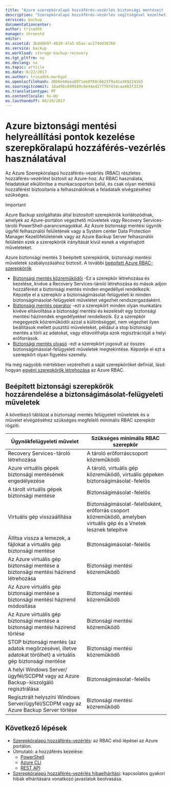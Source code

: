 ```yaml
---
title: "Azure szerepköralapú hozzáférés-vezérlés biztonsági mentéseit |} Microsoft Docs"
description: "Szerepköralapú hozzáférés-vezérlés segítségével kezelheti a biztonságimásolat-felügyeleti műveletek a Recovery Services-tároló elérésére."
services: backup
documentationcenter: 
author: trinadhk
manager: shreeshd
editor: 
ms.assetid: 3bd46b97-4b29-47a5-b5ac-ac174dd36760
ms.service: backup
ms.workload: storage-backup-recovery
ms.tgt_pltfrm: na
ms.devlang: na
ms.topic: article
ms.date: 8/22/2017
ms.author: trinadhk;markgal
ms.openlocfilehash: d0b6eb8eea8971eb8f80c6623f9a41a3692241b3
ms.sourcegitcommit: 18ad9bc049589c8e44ed277f8f43dcaa483f3339
ms.translationtype: MT
ms.contentlocale: hu-HU
ms.lasthandoff: 08/29/2017
---
```

# <a name="use-role-based-access-control-to-manage-azure-backup-recovery-points"></a>Azure biztonsági mentési helyreállítási pontok kezelése szerepköralapú hozzáférés-vezérlés használatával
Az Azure Szerepköralapú hozzáférés-vezérlés (RBAC) részletes hozzáférés-vezérlést biztosít az Azure-hoz. Az RBAC használata, feladatokat elkülönítse a munkacsoporton belül, és csak olyan mértékű hozzáférést biztosítania a felhasználóknak a feladataik elvégzéséhez szükséges.

> [!IMPORTANT]
> Azure Backup szolgáltatás által biztosított szerepkörök korlátozódnak, amelyek az Azure-portálon végezhető műveletek vagy Recovery Services-tároló PowerShell-parancsmagokkal. Az Azure biztonsági mentési ügynök ügyfél felhasználói felületének vagy a System center Data Protection Manager Kezelőfelületének vagy az Azure Backup Server felhasználói felületén ezek a szerepkörök irányítását kívül esnek a végrehajtott műveleteket.

Azure biztonsági mentés 3 beépített szerepkörök, biztonsági mentési műveletek szabályozásához biztosít. A további [beépített Azure RBAC-szerepkörök](../active-directory/role-based-access-built-in-roles.md)

* [Biztonsági mentés közreműködői](../active-directory/role-based-access-built-in-roles.md#backup-contributor) -Ez a szerepkör létrehozása és kezelése, kivéve a Recovery Services-tároló létrehozása és mások adjon hozzáférést a biztonsági mentés minden engedéllyel rendelkezik. Képzelje el a szerepkör a biztonságimásolat-felügyeleti ki minden biztonságimásolat-felügyeleti műveletet végezhet rendszergazdaként.
* [Biztonsági mentés operátor](../active-directory/role-based-access-built-in-roles.md#backup-operator) -ezt a szerepkört minden olyan munkatárs kivéve eltávolítása a biztonsági mentési és kezelését egy biztonsági mentési házirendek engedélyekkel rendelkezik. Ez a szerepkör megegyezik közreműködői azzal a különbséggel, nem végezhet ilyen beállítások mellett pusztító műveleteket, például a stop biztonsági mentés a törli az adatokat, vagy eltávolíthatja azok regisztrációját a helyi erőforrások.
* [Biztonsági mentés olvasó](../active-directory/role-based-access-built-in-roles.md#backup-reader) -ezt a szerepkört jogosult az összes biztonságimásolat-felügyeleti műveletek megtekintése. Képzelje el ezt a szerepkört olyan figyelési személy.

Ha még nagyobb mértékben vezérelheti a saját szerepköröket definiál, lásd: hogyan [egyéni szerepkörök létrehozása](../active-directory/role-based-access-control-custom-roles.md) az Azure RBAC.



## <a name="mapping-backup-built-in-roles-to-backup-management-actions"></a>Beépített biztonsági szerepkörök hozzárendelése a biztonságimásolat-felügyeleti műveletek
A következő táblázat a biztonsági mentés felügyeleti műveletek és a művelet elvégzéséhez szükséges megfelelő minimális RBAC szerepkör rögzíti.

| Ügynökfelügyeleti művelet | Szükséges minimális RBAC szerepkör |
| --- | --- |
| Recovery Services-tároló létrehozása | A tároló erőforráscsoport közreműködő |
| Azure virtuális gépek biztonsági mentésének engedélyezése | A tároló, virtuális gép közreműködő, virtuális gépeken biztonságimásolat-felelős |
| A tárolt virtuális gépek biztonsági mentése | Biztonságimásolat-felelős |
| Virtuális gép visszaállítása | Biztonságimásolat-felelősként, erőforrás csoport közreműködő, amelyben virtuális gép és a Vnetek lesznek telepítve |
| Állítsa vissza a lemezek, a fájlokat a virtuális gép biztonsági mentése | Biztonságimásolat-felelős |
| Az Azure virtuális gép biztonsági mentése a biztonsági mentési házirend létrehozása | Biztonsági mentési közreműködő |
| Az Azure virtuális gép biztonsági mentése a biztonsági mentési házirend módosítása | Biztonsági mentési közreműködő |
| Az Azure virtuális gép biztonsági mentése a biztonsági mentési házirend törlése | Biztonsági mentési közreműködő |
| STOP biztonsági mentés (az adatok megőrzésével, illetve adatokat törölhet) a virtuális gép biztonsági mentése | Biztonsági mentési közreműködő |
| A helyi Windows Server/ügyfél/SCDPM vagy az Azure Backup-kiszolgáló regisztrálása | Biztonságimásolat-felelős |
| Regisztrált helyszíni Windows Server/ügyfél/SCDPM vagy az Azure Backup Server törlése | Biztonsági mentési közreműködő |

## <a name="next-steps"></a>Következő lépések
* [Szerepköralapú hozzáférés-vezérlés](../active-directory/role-based-access-control-configure.md): az RBAC első lépései az Azure portálon.
* Útmutató: a hozzáférés kezelése:
  * [PowerShell](../active-directory/role-based-access-control-manage-access-powershell.md)
  * [Azure CLI](../active-directory/role-based-access-control-manage-access-azure-cli.md)
  * [REST API](../active-directory/role-based-access-control-manage-access-rest.md)
* [Szerepköralapú hozzáférés-vezérlés hibaelhárítási](../active-directory/role-based-access-control-troubleshooting.md): kapcsolatos gyakori hibák elhárítására vonatkozó javaslatok beolvasása.
